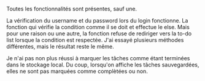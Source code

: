 Toutes les fonctionnalités sont présentes, sauf une.

La vérification du username et du password lors du login fonctionne. 
La fonction qui vérifie la condition comme il se doit et effectue le else.
Mais pour une raison ou une autre, la fonction refuse de rediriger vers la to-do list lorsque la condition est respectée.
J'ai essayé plusieurs méthodes différentes, mais le résultat reste le même.

Je n'ai pas non plus réussi à marquer les tâches comme étant terminées dans le stockage local.
Du coup, lorsqu'on affiche les tâches sauvegardées, elles ne sont pas marquées comme complètées ou non.
